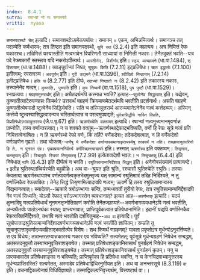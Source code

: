 ```yaml
---
index:  8.4.1
sutra:  रषाभ्यां नो णः समानपदे
vritti:  nyasa
---
```


`समानपदस्थौ चेत्` इत्यादि। समानशब्दोऽयमेकपर्यायः। समानम् = एकम्, अभिन्नमित्यर्थः। समानञ्च तत् पदञ्चेति कर्मधारयः; तत्र तिष्ठत इति समानपदस्थौ, `सुपि स्थः` (3.2.4) इति कप्रत्ययः। अत्र निमित्तं रेफः षकारश्च। तन्निमित्तं यस्यास्तीति णत्वभावेन विपरिणतौ साध्यायां स निमित्ती नकारः। तेनैतदुक्तं भवति--यत्र पदे रेफषकारौ स्तस्तत्र यदि नकरोऽपीत्यर्थः। `आस्तीर्णम्, विशीर्णम्` इति। `स्तृञ् आच्छादने` (धा.पा.1484), `शृ हिंसायाम्` (धा.पा.1488)। व्याङ्पूर्वाभ्यां निष्ठा; `श्रुयुकः किति` (7.2.11) इट्प्रतिषेधः। `ऋत इद्धातोः` (7.1.100) इतीत्त्वम्; रपरत्वञ्च। `अवगूर्णम्` इति। `गुरी उद्यमने` (धा.पा.1396), `श्वीदितो निष्ठायाम्` (7.2.14) इतीट्प्रतिषेधः। `हलि च` (8.2.77) इति दीर्घः, `रदाभ्यां निष्ठातो नः` (8.2.42) इति तकारस्य नकारः, तस्यानेनैव णत्वम्। `कुष्णाति, पुष्णाति` इति। `कुष निष्कर्षे` (दा.पा.1518), `पुष पुष्टौ` (धा.पा.1529)। श्नाप्रत्ययः। `षग्रहणमुत्तरार्थम्` इति। अथैतदर्थमपि कस्मान्न भवति? इत्याह--`ष्टुत्वेनैव सिद्धत्वात्` इति। यद्येवम्, कुष्णातीत्यादेरुपन्यासः किमर्थः? उत्तरार्थं षग्रहणं क्रियमाणमेतदर्थमपि भवतीति प्रदर्शनार्थः। असति षग्रहणे कुष्णातीत्येवमादौ ष्टुत्वेनैव सिद्धिर्भवति। सति च तस्मिन्नुत्तरार्थ आरभ्यमाणेऽनेनैव णत्वं कर्त्तदव्यम्। अस्मिन् कर्त्तव्ये ष्टुत्वस्यासिद्धत्वादन्यत्र चरितार्थत्वान्न च परत्वमुपपद्यते; `पूर्वत्रासिद्धीये नास्ति विप्रति, विप्रतिषेधोऽभावादुत्तरस्य` (जै.प.षृ.67) इति।
`ऋवर्णाच्चेति वक्तव्यम्` इत्यादि। रषाभ्यां णत्वमुच्यमानमृवर्णान्न प्राप्नोति, तस्य वर्णान्तरत्वात्। न च शक्यते वक्तुम्--ऋवर्णस्थाद्रेफाद्भविष्यति, वर्णो हि रेफः सूत्रे णत्वं प्रति निमित्तत्वेनाश्रितः। न हि ऋवर्णस्थो रेफो वर्णः, किं तर्हि? वर्णैकदेशः; तदेकदेशत्वात्, न हि वर्णेकदेशो वर्णग्रहणेन गृह्यते। तथा चोक्तम्--`वर्णेषु ये वर्णैकदेशा वर्णान्तरसमानाकृतयस्येषु तत्कार्यं न वति। तच्छायानुकारिणो हि ते, न पुनस्त एव। पृथक्प्रयत्ननिर्वर्त्त्य वर्णमिच्छन्त्याचार्याः` इति। तस्मात् `ऋषर्णाच्च` इति वक्तव्यम्। `तिसृणाम्, चतसृणाम्` इति। `त्रिचतुरोः स्त्रियां तिसृचतसृ` (7.2.99) इत्येतावादेशौ भवतः। `न तिसृचतसु` (6.4.4) इति निषेधात् `नामि` (6.4.3) इति दीर्घत्वं न भवति।
`रश्रुतिसामान्यनिर्देशात् सिद्धम्` इति। अनेनोपसंख्यानं प्रत्याचष्टे। `र` इतीह श्रुतिरुपलब्विर्यस्येति बहुव्रीहिः। अथ वा--श्रुयत इति श्रुतिः, रश्चासौ श्रुतिश्चेति रश्रुतिः। तस्याः केवलाया ऋवर्णस्थायाश्च वर्णत्वावर्णत्वकृतभेदमुत्सृज्य यत् सामान्यं रश्रुतिमात्रं तदिह निर्दिश्यते, न तु वर्णात्मिकैव रेफब्यक्तिः। तेनेह सिद्धं तिसृणामित्यादावपि णत्वम्; ऋवर्णे हि तस्य रश्रुतिसामान्यस्य विद्यमानत्वात्। स्यादेतत्--ऋकारे त्रयोऽज्भागाः सन्ति, तन्मध्यवर्ती तुरीयो रेफः, तत्र रश्रुतिसामान्यनिर्द्देशादपि नैव णत्वं सिध्यति; योऽसौ रेफात् परोऽज्भागस्तेन व्यवधानात्? इत्यत आह--`अवर्णभाक्` इत्यादि। यदयं क्षुम्नादिषु णत्वप्रतिषेधार्थं नुनमनतृप्नोतिग्रहणं करोति तेनैतज्ज्ञाप्यते--अवर्णभागव्यवधानेऽपि णत्वं भवतीति, अन्यथैतयोः पाठोऽनर्थकः स्यात्; प्राप्त्यभावात्, प्राप्तिपूर्वकत्वात प्रतिषेधानामिति।
इदानीं यद्यपि वर्णास्मिकैव रेफव्यक्तिर्निर्द्दिश्यते, तथापि णत्वं भवतोति दर्शयितुमाह--`अथ वा` इत्यादि। पूर्वं सूत्रोपात्ताद्रश्रुतिसामान्यनिर्द्देशादवर्णभागव्यवधानेऽपि णत्वं भवतीति ज्ञापितम्। सम्प्रति तु सूत्रानुपात्तादृवर्णादव्यवहिताद्भवतीत्येव विशेषः। शथ किमर्थं णग्रहणम्? यावता प्रकृतोऽत्र मूर्धन्योऽनुवर्त्तिष्यते। स एव विधेयः; तत्रान्तरतम्यान्नकारस्य णकार एव भविष्यति? सत्यमेतत्; पूर्वसूत्रे मूर्धन्यग्रहणं निषेधेन सम्बद्धम्, अतसतदनुवृत्तौ तस्याप्यनुवृत्तिराशङ्क्येत। तस्मात् प्रतिषेधशङ्कानिरासार्थं पुनर्ग्रहणं निषेधेन सम्बद्धम्, अतस्तदनुवृत्तौ तस्याप्यनुवृत्तिराशङ्क्येत। तस्मात् प्रतिषेधशङ्कानिरासार्थं पुनर्ग्रहणं कृतम्। ननु च प्राप्त्यभावादेव प्रतिषेधशङ्का न भविष्यति; प्राप्तिपूर्वका हि प्रतिषेधा भवन्ति, न च केनचिद्रषाभ्यामुत्तरस्य मूर्धन्यप्राप्तिरस्ति? सत्यमेतत्, अस्मादेव प्रतिषेधाद्विधिरनुमीयत इति। अथ वा अनन्तरसूत्रे (8.3.119) `वा` इति। वचनाद्विकल्पेनायं विधिर्विज्ञायते। तस्माद्विकल्पनिवृत्त्यर्थम्, विस्पष्टार्थ वा।।

